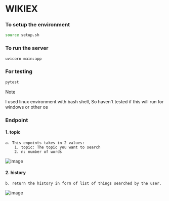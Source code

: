 # WIKIEX
### To setup the environment
```bash
source setup.sh
```
### To run the server
```bash
uvicorn main:app
```
### For testing
```bash
pytest
```
> [!NOTE]  
> I used linux environment with bash shell, So haven't tested if this will run for windows or other os


### Endpoint
#### 1. topic
    a. This enpoints takes in 2 values:
        1. topic: The topic you want to search
        2. n: number of words
![image](https://github.com/Zledme/wikiex/assets/93548699/b696cce1-159b-47ee-9fb9-a5eb57a67f3a)

    

#### 2. history
    b. return the history in form of list of things searched by the user.
![image](https://github.com/Zledme/wikiex/assets/93548699/4920ddd1-829b-42d3-9c71-31c55bdfcb45)

